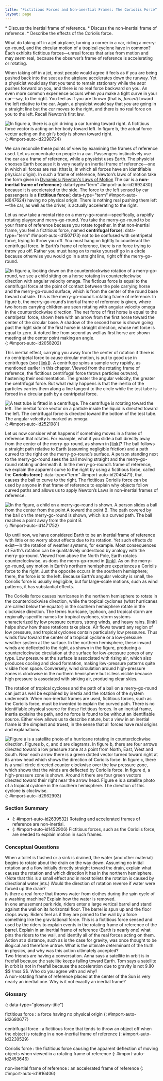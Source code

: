 ```yaml
---
title: "Fictitious Forces and Non-inertial Frames: The Coriolis Force"
layout: page
---
```



<div data-type="abstract" markdown="1">
* Discuss the inertial frame of reference.
* Discuss the non-inertial frame of reference.
* Describe the effects of the Coriolis force.

</div>

What do taking off in a jet airplane, turning a corner in a car, riding a
merry-go-round, and the circular motion of a tropical cyclone have in common?
Each exhibits fictitious forces—unreal forces that arise from motion and may
*seem* real, because the observer’s frame of reference is accelerating or rotating.

When taking off in a jet, most people would agree it feels as if you are being
pushed back into the seat as the airplane accelerates down the runway. Yet a
physicist would say that *you* tend to remain stationary while the *seat* pushes
forward on you, and there is no real force backward on you. An even more common
experience occurs when you make a tight curve in your car—say, to the right. You
feel as if you are thrown (that is, *forced*) toward the left relative to the
car. Again, a physicist would say that *you* are going in a straight line but
the *car* moves to the right, and there is no real force on you to the left.
Recall Newton’s first law.

![In figure a, there is a girl driving a car turning toward right. A fictitious force vector is acting on her body toward left. In figure b, the actual force vector acting on the girl&#x2019;s body is shown toward right.](/resources/Figure_07_04_01a.jpg "(a) The car driver feels herself forced to the left relative to the car when she makes a right turn. This is a fictitious force arising from the use of the car as a frame of reference. (b) In the Earth&#x2019;s frame of reference, the driver moves in a straight line, obeying Newton&#x2019;s first law, and the car moves to the right. There is no real force to the left on the driver relative to Earth. There is a real force to the right on the car to make it turn.")
{: #import-auto-id2398724}

We can reconcile these points of view by examining the frames of reference used.
Let us concentrate on people in a car. Passengers instinctively use the car as a
frame of reference, while a physicist uses Earth. The physicist chooses Earth
because it is very nearly an inertial frame of reference—one in which all forces
are real (that is, in which all forces have an identifiable physical origin). In
such a frame of reference, Newton’s laws of motion take the form given
in [Dynamics: Newton\'s Laws of Motion](/contents/ch4Dynamics.md) The car is a
**non-inertial frame of reference**{: data-type="term" #import-auto-id2692430}
because it is accelerated to the side. The force
to the left sensed by car passengers is a
**fictitious force**{: data-type="term" #import-auto-id647624}
having no physical origin. There is nothing real
pushing them left—the car, as well as the driver, is actually accelerating to
the right.

Let us now take a mental ride on a merry-go-round—specifically, a rapidly
rotating playground merry-go-round. You take the merry-go-round to be your frame
of reference because you rotate together. In that non-inertial frame, you feel a
fictitious force, named
**centrifugal force**{: data-type="term" #import-auto-id1507173}
not to be confused with centripetal force, trying to throw you off. You must hang on tightly to counteract the
centrifugal force. In Earth’s frame of reference, there is no force trying to
throw you off. Rather you must hang on to make yourself go in a circle because
otherwise you would go in a straight line, right off the merry-go-round.

![In figure a, looking down on the counterclockwise rotation of a
merry-go-round, we see a child sitting on a horse rotating in
counterclockwise direction with angular velocity omega. The fictious force
is equal to the centrifugal force at the point of contact between the pole
carrying horse and the merry-go-round surface, which is from the center of
the round base toward outside. This is the merry-go-round&#x2019;s rotating
frame of reference. In figure b, the merry-go-round&#x2019;s inertial frame
of reference is given, where two horses carrying children are seen rotating
with angular velocity omega in the counterclockwise direction. The net force
of first horse is equal to the centripetal force, shown here with an arrow
from the first horse toward the center of the circular base. A shadow of the
second horse is shown going past the right side of the first horse in
straight direction, whose net force is equal to zero. A dotted line from
second as well as first horse are shown meeting at the center point making
an angle.](/resources/Figure_07_04_02a.jpg "(a) A rider on a
merry-go-round feels as if he is being thrown off. This fictitious force is
called the centrifugal force&#x2014;it explains the rider&#x2019;s motion in
the rotating frame of reference.  (b) In an inertial frame of reference and
according to Newton&#x2019;s laws, it is his inertia that carries him off and not a real force (the  unshaded rider has \( F_\text{net}=0 \) and heads in a straight line). A real force,  \( F_{\text{centripetal}} \) , is needed to cause a circular path. ")
{: #import-auto-id2058202}

This inertial effect, carrying you away from the center of rotation if there is
no centripetal force to cause circular motion, is put to good use in
centrifuges (see [\[link\]](#import-auto-id2521081)). A centrifuge spins a
sample very rapidly, as mentioned earlier in this chapter. Viewed from the
rotating frame of reference, the fictitious centrifugal force throws particles
outward, hastening their sedimentation. The greater the angular velocity, the
greater the centrifugal force. But what really happens is that the inertia of
the particles carries them along a line tangent to the circle while the test
tube is forced in a circular path by a centripetal force.

![A test tube is fitted in a centrifuge. The centrifuge is rotating toward the left. The inertial force vector on a particle inside the liquid is directed toward the left. The  centrifugal force is directed toward the bottom of the test tube. The angular velocity is marked as omega.](/resources/Figure_07_04_03a.jpg "Centrifuges use inertia to perform their task. Particles in the fluid sediment come out because their inertia carries them away from the center of rotation. The large angular velocity of the centrifuge quickens the sedimentation. Ultimately, the particles will come into contact with the test tube walls, which will then supply the centripetal force needed to make them move in a circle of constant radius.")
{: #import-auto-id2521081}

Let us now consider what happens if something moves in a frame of reference that
rotates. For example, what if you slide a ball directly away from the center of
the merry-go-round, as shown in [\[link\]](#import-auto-id1471752)? The ball
follows a straight path relative to Earth (assuming negligible friction) and a
path curved to the right on the merry-go-round’s surface. A person standing next
to the merry-go-round sees the ball moving straight and the merry-go-round
rotating underneath it. In the merry-go-round’s frame of reference, we explain
the apparent curve to the right by using a fictitious force, called the
**Coriolis force**{: data-type="term" #import-auto-id2045471}, that causes the
ball to curve to the right. The fictitious Coriolis force can be used by anyone
in that frame of reference to explain why objects follow curved paths and allows
us to apply Newton’s Laws in non-inertial frames of reference.

![In the figure, a child on a merry-go-round is shown. A person slides a ball from the center from the point A toward the point B. The path covered by the ball on the merry-go-round is shown, which is a curved path. The ball reaches a point away from the point B.](/resources/Figure_07_04_04a.jpg "Looking down on the counterclockwise rotation of a merry-go-round, we see that a ball slid straight toward the edge follows a path curved to the right. The person slides the ball toward point B, starting at point A. Both points rotate to the shaded positions (A&#x2019; and B&#x2019;) shown in the time that the ball follows the curved path in the rotating frame and a straight path in Earth&#x2019;s frame.")
{: #import-auto-id1471752}

Up until now, we have considered Earth to be an inertial frame of reference with
little or no worry about effects due to its rotation. Yet such effects *do*
exist—in the rotation of weather systems, for example. Most consequences of
Earth’s rotation can be qualitatively understood by analogy with the
merry-go-round. Viewed from above the North Pole, Earth rotates
counterclockwise, as does the merry-go-round
in [\[link\]](#import-auto-id1471752). As on the merry-go-round, any motion in
Earth’s northern hemisphere experiences a Coriolis force to the right. Just the
opposite occurs in the southern hemisphere; there, the force is to the left.
Because Earth’s angular velocity is small, the Coriolis force is usually
negligible, but for large-scale motions, such as wind patterns, it has
substantial effects.

The Coriolis force causes hurricanes in the northern hemisphere to rotate in the
counterclockwise direction, while the tropical cyclones (what hurricanes are
called below the equator) in the southern hemisphere rotate in the clockwise
direction. The terms hurricane, typhoon, and tropical storm are
regionally-specific names for tropical cyclones, storm systems characterized by
low pressure centers, strong winds, and heavy
rains. [\[link\]](#import-auto-id2962993) helps show how these rotations take
place. Air flows toward any region of low pressure, and tropical cyclones
contain particularly low pressures. Thus winds flow toward the center of a
tropical cyclone or a low-pressure weather system at the surface. In the
northern hemisphere, these inward winds are deflected to the right, as shown in
the figure, producing a counterclockwise circulation at the surface for
low-pressure zones of any type. Low pressure at the surface is associated with
rising air, which also produces cooling and cloud formation, making low-pressure
patterns quite visible from space. Conversely, wind circulation around
high-pressure zones is clockwise in the northern hemisphere but is less visible
because high pressure is associated with sinking air, producing clear skies.

The rotation of tropical cyclones and the path of a ball on a merry-go-round can
just as well be explained by inertia and the rotation of the system underneath.
When non-inertial frames are used, fictitious forces, such as the Coriolis
force, must be invented to explain the curved path. There is no identifiable
physical source for these fictitious forces. In an inertial frame, inertia
explains the path, and no force is found to be without an identifiable source.
Either view allows us to describe nature, but a view in an inertial frame is the
simplest and truest, in the sense that all forces have real origins and
explanations.

![Figure a is a satellite photo of a hurricane rotating in counterclockwise direction. Figures b, c, and d are diagrams. In figure b, there are four arrows directed toward a low pressure zone at a point from North, East, West and South. Near each arrow there is a green dotted vector turned toward right at its arrow head which shows the direction of Coriolis force. In figure c, there is a small circle directed counter clockwise over the low pressure zone, which shows that the winds are deflected by Coriolis force. In figure d, a high-pressure zone is shown. Around it there are four green vectors directed toward their right near the arrow head. Figure e is a satellite photo of a tropical cyclone in the southern hemisphere. The direction of this cyclone is clockwise.](/resources/Figure_07_04_05a.jpg "(a) The counterclockwise rotation of this northern hemisphere hurricane is a major consequence of the Coriolis force. (credit: NASA)  (b) Without the Coriolis force, air would flow straight into a low-pressure zone, such as that found in tropical cyclones.
(c) The Coriolis force deflects the winds to the right, producing a counterclockwise rotation. (d) Wind flowing away from a high-pressure zone is also deflected to the right, producing a clockwise rotation.  (e) The opposite direction of rotation is produced by the Coriolis force in the southern hemisphere, leading to tropical cyclones. (credit: NASA)")
{: #import-auto-id2962993}

### Section Summary

* {: #import-auto-id2639532} Rotating and accelerated frames of reference are
  non-inertial.
* {: #import-auto-id1452906} Fictitious forces, such as the Coriolis force, are
  needed to explain motion in such frames.

### Conceptual Questions

<div data-type="exercise" data-element-type="conceptual-questions">
<div data-type="problem" markdown="1">
When a toilet is flushed or a sink is drained, the water (and other material) begins to rotate about the drain on the way down. Assuming no initial rotation and a flow initially directly straight toward the drain, explain what causes the rotation and which direction it has in the northern hemisphere. (Note that this is a small effect and in most toilets the rotation is caused by directional water jets.) Would the direction of rotation reverse if water were forced up the drain?

</div>
</div>

<div data-type="exercise" data-element-type="conceptual-questions">
<div data-type="problem" markdown="1">
Is there a real force that throws water from clothes during the spin cycle of a washing machine? Explain how the water is removed.

</div>
</div>

<div data-type="exercise" data-element-type="conceptual-questions">
<div data-type="problem" markdown="1">
In one amusement park ride, riders enter a large vertical barrel and stand against the wall on its horizontal floor. The barrel is spun up and the floor drops away. Riders feel as if they are pinned to the wall by a force something like the gravitational force. This is a fictitious force sensed and used by the riders to explain events in the rotating frame of reference of the barrel. Explain in an inertial frame of reference (Earth is nearly one) what pins the riders to the wall, and identify all of the real forces acting on them.

</div>
</div>

<div data-type="exercise" data-element-type="conceptual-questions">
<div data-type="problem" markdown="1">
Action at a distance, such as is the case for gravity, was once thought to be illogical and therefore untrue. What is the ultimate determinant of the truth in physics, and why was this action ultimately accepted?

</div>
</div>

<div data-type="exercise" data-element-type="conceptual-questions">
<div data-type="problem" markdown="1">
Two friends are having a conversation. Anna says a satellite in orbit is in freefall because the satellite keeps falling toward Earth. Tom says a satellite in orbit is not in freefall because the acceleration due to gravity is not 9.80 $$ \mss $$. Who do you agree with and why?

</div>
</div>

<div data-type="exercise" data-element-type="conceptual-questions">
<div data-type="problem" markdown="1">
A non-rotating frame of reference placed at the center of the Sun is very nearly an inertial one. Why is it not exactly an inertial frame?

</div>
</div>

<div data-type="glossary" markdown="1">

### Glossary
{: data-type="glossary-title"}

fictitious force
: a force having no physical origin
{: #import-auto-id2680677}

centrifugal force
: a fictitious force that tends to throw an object off when the object is
rotating in a non-inertial frame of reference
{: #import-auto-id3230529}

Coriolis force
: the fictitious force causing the apparent deflection of moving objects when
viewed in a rotating frame of reference
{: #import-auto-id2453646}

non-inertial frame of reference
: an accelerated frame of reference
{: #import-auto-id1816406}

</div>
